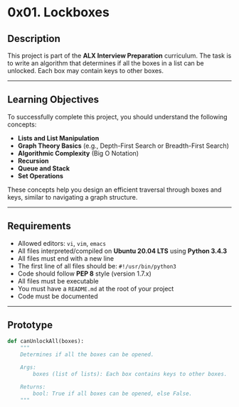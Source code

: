 # 0x01. Lockboxes

## Description

This project is part of the **ALX Interview Preparation** curriculum. The task is to write an algorithm that determines if all the boxes in a list can be unlocked. Each box may contain keys to other boxes.

---

## Learning Objectives

To successfully complete this project, you should understand the following concepts:

- **Lists and List Manipulation**
- **Graph Theory Basics** (e.g., Depth-First Search or Breadth-First Search)
- **Algorithmic Complexity** (Big O Notation)
- **Recursion**
- **Queue and Stack**
- **Set Operations**

These concepts help you design an efficient traversal through boxes and keys, similar to navigating a graph structure.

---

## Requirements

- Allowed editors: `vi`, `vim`, `emacs`
- All files interpreted/compiled on **Ubuntu 20.04 LTS** using **Python 3.4.3**
- All files must end with a new line
- The first line of all files should be: `#!/usr/bin/python3`
- Code should follow **PEP 8** style (version 1.7.x)
- All files must be executable
- You must have a `README.md` at the root of your project
- Code must be documented

---

## Prototype

```python
def canUnlockAll(boxes):
    """
    Determines if all the boxes can be opened.

    Args:
        boxes (list of lists): Each box contains keys to other boxes.

    Returns:
        bool: True if all boxes can be opened, else False.
    """